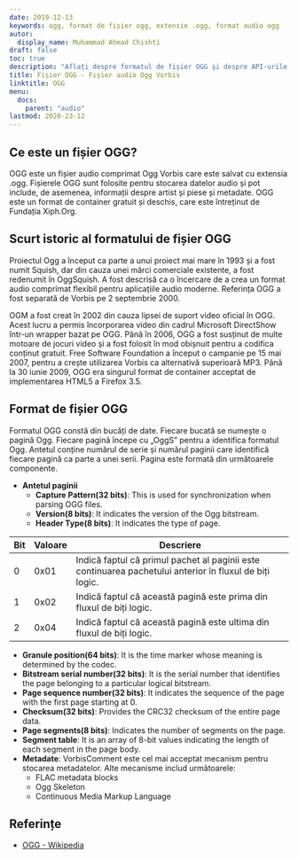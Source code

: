 ```yaml
---
date: 2019-12-13
keywords: ogg, format de fișier ogg, extensie .ogg, format audio ogg
autor:
  display_name: Muhammad Ahmad Chishti
draft: false
toc: true
description: "Aflați despre formatul de fișier OGG și despre API-urile care pot crea și deschide fișiere OGG."
title: Fișier OGG - Fișier audio Ogg Vorbis
linktitle: OGG
menu:
  docs:
    parent: "audio"
lastmod: 2020-23-12
---
```


## Ce este un fișier OGG?

OGG este un fișier audio comprimat Ogg Vorbis care este salvat cu extensia .ogg. Fișierele OGG sunt folosite pentru stocarea datelor audio și pot include, de asemenea, informații despre artist și piese și metadate. OGG este un format de container gratuit și deschis, care este întreținut de Fundația Xiph.Org.

## Scurt istoric al formatului de fișier OGG

Proiectul Ogg a început ca parte a unui proiect mai mare în 1993 și a fost numit Squish, dar din cauza unei mărci comerciale existente, a fost redenumit în OggSquish. A fost descrisă ca o încercare de a crea un format audio comprimat flexibil pentru aplicațiile audio moderne. Referința OGG a fost separată de Vorbis pe 2 septembrie 2000.

OGM a fost creat în 2002 din cauza lipsei de suport video oficial în OGG. Acest lucru a permis încorporarea video din cadrul Microsoft DirectShow într-un wrapper bazat pe OGG. Până în 2006, OGG a fost susținut de multe motoare de jocuri video și a fost folosit în mod obișnuit pentru a codifica conținut gratuit. Free Software Foundation a început o campanie pe 15 mai 2007, pentru a crește utilizarea Vorbis ca alternativă superioară MP3. Până la 30 iunie 2009, OGG era singurul format de container acceptat de implementarea HTML5 a Firefox 3.5.

## Format de fișier OGG

Formatul OGG constă din bucăți de date. Fiecare bucată se numește o pagină Ogg. Fiecare pagină începe cu „OggS” pentru a identifica formatul Ogg. Antetul conține numărul de serie și numărul paginii care identifică fiecare pagină ca parte a unei serii. Pagina este formată din următoarele componente.

- **Antetul paginii**
  - **Capture Pattern(32 bits)**: This is used for synchronization when parsing OGG files.
  - **Version(8 bits)**: It indicates the version of the Ogg bitstream.
  - **Header Type(8 bits)**: It indicates the type of page.

| Bit | Valoare | Descriere |
| --- | --- | --- |
| 0 | 0x01 | Indică faptul că primul pachet al paginii este continuarea pachetului anterior în fluxul de biți logic. |
| 1 | 0x02 | Indică faptul că această pagină este prima din fluxul de biți logic. |
| 2 | 0x04 | Indică faptul că această pagină este ultima din fluxul de biți logic. |

  - **Granule position(64 bits)**: It is the time marker whose meaning is determined by the codec.
  - **Bitstream serial number(32 bits)**: It is the serial number that identifies the page belonging to a particular logical bitstream.
  - **Page sequence number(32 bits)**: It indicates the sequence of the page with the first page starting at 0.
  - **Checksum(32 bits)**: Provides the CRC32 checksum of the entire page data.
  - **Page segments(8 bits)**: Indicates the number of segments on the page.
  - **Segment table**: It is an array of 8-bit values indicating the length of each segment in the page body.
- **Metadate**: VorbisComment este cel mai acceptat mecanism pentru stocarea metadatelor. Alte mecanisme includ următoarele:
  - FLAC metadata blocks
  - Ogg Skeleton
  - Continuous Media Markup Language

## Referințe ##

- [OGG - Wikipedia](https://en.wikipedia.org/wiki/Ogg)

